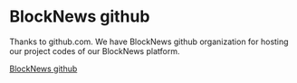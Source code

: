 # BlockNews github

Thanks to github.com. We have BlockNews github organization for hosting our project codes of our BlockNews platform.

[BlockNews github](https://github.com/BlockNews)